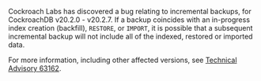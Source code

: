 Cockroach Labs has discovered a bug relating to incremental backups, for CockroachDB v20.2.0 - v20.2.7. If a backup coincides with an in-progress index creation (backfill), `RESTORE`, or `IMPORT`, it is possible that a subsequent incremental backup will not include all of the indexed, restored or imported data.

For more information, including other affected versions, see [Technical Advisory 63162](../advisories/a63162.html).